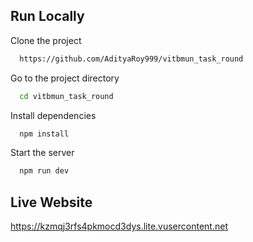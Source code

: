## Run Locally

Clone the project

```bash
  https://github.com/AdityaRoy999/vitbmun_task_round
```

Go to the project directory

```bash
  cd vitbmun_task_round
```

Install dependencies

```bash
  npm install
```

Start the server

```bash
  npm run dev
```


## Live Website
https://kzmqj3rfs4pkmocd3dys.lite.vusercontent.net
